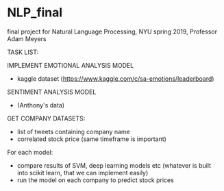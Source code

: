 

# NLP_final
final project for Natural Language Processing, NYU spring 2019, Professor Adam Meyers

TASK LIST:

IMPLEMENT EMOTIONAL ANALYSIS MODEL
  - kaggle dataset (https://www.kaggle.com/c/sa-emotions/leaderboard)
  
SENTIMENT ANALYSIS MODEL
  - (Anthony's data)
  
GET COMPANY DATASETS:
  - list of tweets containing company name
  - correlated stock price (same timeframe is important)
  
For each model:
  - compare results of SVM, deep learning models etc (whatever is built into scikit learn, that we can implement easily)
  - run the model on each company to predict stock prices


